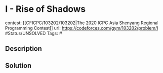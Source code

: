 # I - Rise of Shadows

contest: [[CFICPC/103202/103202|The 2020 ICPC Asia Shenyang Regional Programming Contest]]
url: https://codeforces.com/gym/103202/problem/I
#Status/UNSOLVED
Tags: #

## Description

## Solution

